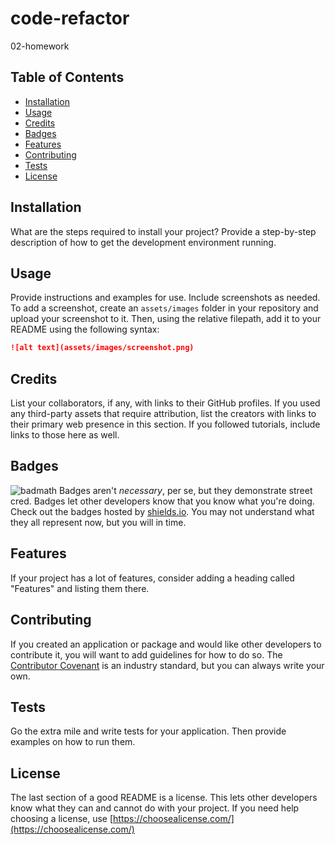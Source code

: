 # code-refactor
02-homework

## Table of Contents
* [Installation](#installation)
* [Usage](#usage)
* [Credits](#credits)
* [Badges](#badges)
* [Features](#features)
* [Contributing](#contributing)
* [Tests](#tests)
* [License](#license)

## Installation
What are the steps required to install your project? Provide a step-by-step description of how to get the development environment running.

## Usage 
Provide instructions and examples for use. Include screenshots as needed. 
To add a screenshot, create an `assets/images` folder in your repository and upload your screenshot to it. Then, using the relative filepath, add it to your README using the following syntax:
```md
![alt text](assets/images/screenshot.png)
```

## Credits
List your collaborators, if any, with links to their GitHub profiles.
If you used any third-party assets that require attribution, list the creators with links to their primary web presence in this section.
If you followed tutorials, include links to those here as well.

## Badges
![badmath](https://img.shields.io/github/languages/top/nielsenjared/badmath)
Badges aren't _necessary_, per se, but they demonstrate street cred. Badges let other developers know that you know what you're doing. Check out the badges hosted by [shields.io](https://shields.io/). You may not understand what they all represent now, but you will in time.

## Features
If your project has a lot of features, consider adding a heading called "Features" and listing them there.

## Contributing
If you created an application or package and would like other developers to contribute it, you will want to add guidelines for how to do so. The [Contributor Covenant](https://www.contributor-covenant.org/) is an industry standard, but you can always write your own.

## Tests
Go the extra mile and write tests for your application. Then provide examples on how to run them.

## License
The last section of a good README is a license. This lets other developers know what they can and cannot do with your project. If you need help choosing a license, use [https://choosealicense.com/](https://choosealicense.com/)
